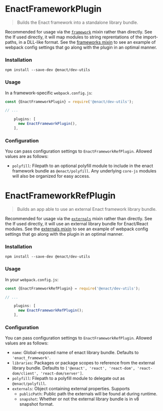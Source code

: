 # EnactFrameworkPlugin

> Builds the Enact framework into a standalone library bundle.

Recommended for usage via the [`framework`](../../mixins/README.md) mixin rather than directly. See the   If used directly, it will map modules to string reprentations of the import-paths, in a DLL-like format. See the [frameworks mixin](https://github.com/enactjs/dev-utils/blob/master/mixins/framework.js) to see an example of webpack config settings that go along with the plugin in an optimal manner.

### Installation

```
npm install --save-dev @enact/dev-utils
```

### Usage

In a framework-specific `webpack.config.js`:

```js
const {EnactFrameworkPlugin} = require('@enact/dev-utils');

// ...

    plugins: [
      new EnactFrameworkPlugin(),
    ],
```

### Configuration
You can pass configuration settings to `EnactFrameworkRefPlugin`.
Allowed values are as follows:

- `polyfill`: Filepath to an optional polyfill module to include in the enact framework bundle as `@enact/polyfill`. Any underlying `core-js` modules will also be organized for easy access.


# EnactFrameworkRefPlugin

> Builds an app able to use an external Enact framework library bundle.

Recommended for usage via the [`externals`](../../mixins/README.md) mixin rather than directly. See the   If used directly, it will use an external library bundle for Enact/React modules. See the [externals mixin](https://github.com/enactjs/dev-utils/blob/master/mixins/externals.js) to see an example of webpack config settings that go along with the plugin in an optimal manner.

### Installation

```
npm install --save-dev @enact/dev-utils
```

### Usage

In your `webpack.config.js`:

```js
const {EnactFrameworkRefPlugin} = require('@enact/dev-utils');

// ...

    plugins: [
      new EnactFrameworkRefPlugin();
    ],
```

### Configuration
You can pass configuration settings to `EnactFrameworkRefPlugin`.
Allowed values are as follows:

- `name`: Global-exposed name of enact library bundle. Defaults to `'enact_framework'`.
- `libraries`: Packages or package scopes to reference from the external library bundle. Defaults to
  `['@enact', 'react', 'react-dom', 'react-dom/client', 'react-dom/server']`.
- `polyfill`: Filepath to a polyfill module to delegate out as `@enact/polyfill`.
- `externals`: Object containing external properties. Supports
  - `publicPath`: Public path the externals will be found at during runtime.
  - `snapshot`: Whether or not the external library bundle is in v8 snapshot format.
